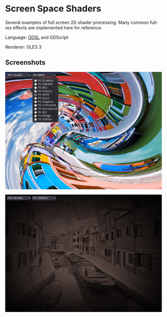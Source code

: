 # Screen Space Shaders

Several examples of full screen 2D shader processing.
Many common full-res effects are implemented here for reference.

Language: [GDSL](https://docs.godotengine.org/en/latest/tutorials/shading/shading_reference/shading_language.html) and GDScript

Renderer: GLES 3

## Screenshots

![Screenshot](screenshots/whirl.png)

![Screenshot](screenshots/old_film.png)

